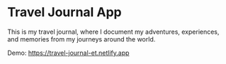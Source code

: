 # Travel Journal App

This is my travel journal, where I document my adventures, experiences, and memories from my journeys around the world.

Demo: https://travel-journal-et.netlify.app
